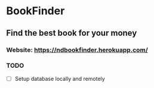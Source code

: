 # BookFinder

## Find the best book for your money

### Website: https://ndbookfinder.herokuapp.com/

### TODO
- [ ] Setup database locally and remotely
